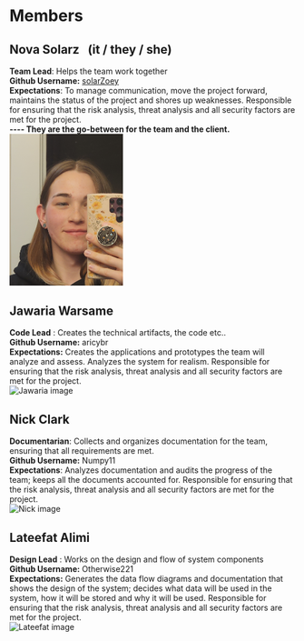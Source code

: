 # Members

## Nova Solarz &nbsp; (it / they / she)
**Team Lead**: Helps the team work together
<br>**Github Username:** [solarZoey](https://github.com/solarZoey)
<br>**Expectations**: To manage communication, move the project forward, maintains the status of the project and shores up weaknesses. Responsible for ensuring that the risk analysis, threat analysis and all security factors are met for the project.
<br> **---- They are the go-between for the team and the client.**
<br><img src="https://github.com/solarZoey/CYBR_404_Project1_Team4/blob/main/Nova_Selfie.jpg?raw=true" alt="Nova image" width="200"/>

## Jawaria Warsame
**Code Lead** : Creates the technical artifacts, the code etc..
<br>**Github Username:** aricybr
<br>**Expectations:** Creates the applications and prototypes the team will analyze and assess. Analyzes the system for realism. Responsible for ensuring that the risk analysis, threat analysis and all security factors are met for the project.
<br><img src="https://github.com/solarZoey/CYBR_404_Project1_Team4/blob/main/Jawaria_Selfie.jpg?raw=true" alt="Jawaria image" width="200"/>

## Nick Clark
**Documentarian**: Collects and organizes documentation for the team, ensuring that all requirements are met.
<br>**Github Username:** Numpy11
<br>**Expectations**: Analyzes documentation and audits the progress of the team; keeps all the documents accounted for. Responsible for ensuring that the risk analysis, threat analysis and all security factors are met for the project.
<br><img src="https://github.com/solarZoey/CYBR_404_Project1_Team4/blob/main/Nick_Selfie.jpeg?raw=true" alt="Nick image" width="200"> 

## Lateefat Alimi
**Design Lead** : Works on the design and flow of system components
<br>**Github Username:** Otherwise221
<br>**Expectations:** Generates the data flow diagrams and documentation that shows the design of the system; decides what data will be used in the system, how it will be stored and why it will be used. Responsible for ensuring that the risk analysis, threat analysis and all security factors are met for the project.
<br><img src="https://github.com/solarZoey/CYBR_404_Project1_Team4/blob/main/Lateefat_Selfie.jpg?raw=true" alt="Lateefat image" width="200"/>

